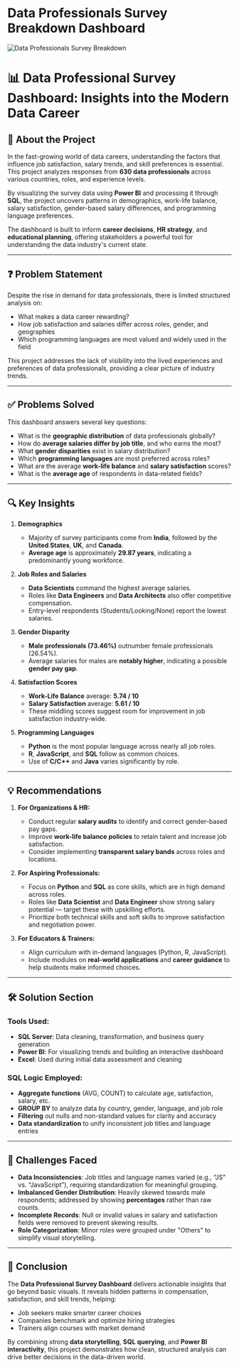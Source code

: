 # Data Professionals Survey Breakdown Dashboard

![Data Professionals Survey Breakdown](https://github.com/user-attachments/assets/ab3515fa-0656-4df8-80a8-81b9616ae2d2)

# 📊 Data Professional Survey Dashboard: Insights into the Modern Data Career

## 📘 About the Project

In the fast-growing world of data careers, understanding the factors that influence job satisfaction, salary trends, and skill preferences is essential. This project analyzes responses from **630 data professionals** across various countries, roles, and experience levels.

By visualizing the survey data using **Power BI** and processing it through **SQL**, the project uncovers patterns in demographics, work-life balance, salary satisfaction, gender-based salary differences, and programming language preferences.

The dashboard is built to inform **career decisions**, **HR strategy**, and **educational planning**, offering stakeholders a powerful tool for understanding the data industry's current state.

---

## ❓ Problem Statement

Despite the rise in demand for data professionals, there is limited structured analysis on:

- What makes a data career rewarding?
- How job satisfaction and salaries differ across roles, gender, and geographies
- Which programming languages are most valued and widely used in the field

This project addresses the lack of visibility into the lived experiences and preferences of data professionals, providing a clear picture of industry trends.

---

## ✅ Problems Solved

This dashboard answers several key questions:

- What is the **geographic distribution** of data professionals globally?
- How do **average salaries differ by job title**, and who earns the most?
- What **gender disparities** exist in salary distribution?
- Which **programming languages** are most preferred across roles?
- What are the average **work-life balance** and **salary satisfaction** scores?
- What is the **average age** of respondents in data-related fields?

---

## 🔍 Key Insights

1. **Demographics**
   - Majority of survey participants come from **India**, followed by the **United States**, **UK**, and **Canada**.
   - **Average age** is approximately **29.87 years**, indicating a predominantly young workforce.

2. **Job Roles and Salaries**
   - **Data Scientists** command the highest average salaries.
   - Roles like **Data Engineers** and **Data Architects** also offer competitive compensation.
   - Entry-level respondents (Students/Looking/None) report the lowest salaries.

3. **Gender Disparity**
   - **Male professionals (73.46%)** outnumber female professionals (26.54%).
   - Average salaries for males are **notably higher**, indicating a possible **gender pay gap**.

4. **Satisfaction Scores**
   - **Work-Life Balance** average: **5.74 / 10**
   - **Salary Satisfaction** average: **5.61 / 10**
   - These middling scores suggest room for improvement in job satisfaction industry-wide.

5. **Programming Languages**
   - **Python** is the most popular language across nearly all job roles.
   - **R**, **JavaScript**, and **SQL** follow as common choices.
   - Use of **C/C++** and **Java** varies significantly by role.

---

## 💡 Recommendations

1. **For Organizations & HR:**
   - Conduct regular **salary audits** to identify and correct gender-based pay gaps.
   - Improve **work-life balance policies** to retain talent and increase job satisfaction.
   - Consider implementing **transparent salary bands** across roles and locations.

2. **For Aspiring Professionals:**
   - Focus on **Python** and **SQL** as core skills, which are in high demand across roles.
   - Roles like **Data Scientist** and **Data Engineer** show strong salary potential — target these with upskilling efforts.
   - Prioritize both technical skills and soft skills to improve satisfaction and negotiation power.

3. **For Educators & Trainers:**
   - Align curriculum with in-demand languages (Python, R, JavaScript).
   - Include modules on **real-world applications** and **career guidance** to help students make informed choices.

---

## 🛠️ Solution Section

### Tools Used:
- **SQL Server**: Data cleaning, transformation, and business query generation
- **Power BI**: For visualizing trends and building an interactive dashboard
- **Excel**: Used during initial data assessment and cleaning

### SQL Logic Employed:
- **Aggregate functions** (AVG, COUNT) to calculate age, satisfaction, salary, etc.
- **GROUP BY** to analyze data by country, gender, language, and job role
- **Filtering** out nulls and non-standard values for clarity and accuracy
- **Data standardization** to unify inconsistent job titles and language entries

---

## 🧩 Challenges Faced

- **Data Inconsistencies**: Job titles and language names varied (e.g., “JS” vs. “JavaScript”), requiring standardization for meaningful grouping.
- **Imbalanced Gender Distribution**: Heavily skewed towards male respondents; addressed by showing **percentages** rather than raw counts.
- **Incomplete Records**: Null or invalid values in salary and satisfaction fields were removed to prevent skewing results.
- **Role Categorization**: Minor roles were grouped under "Others" to simplify visual storytelling.

---

## 📌 Conclusion

The **Data Professional Survey Dashboard** delivers actionable insights that go beyond basic visuals. It reveals hidden patterns in compensation, satisfaction, and skill trends, helping:

- Job seekers make smarter career choices
- Companies benchmark and optimize hiring strategies
- Trainers align courses with market demand

By combining strong **data storytelling**, **SQL querying**, and **Power BI interactivity**, this project demonstrates how clean, structured analysis can drive better decisions in the data-driven world.

